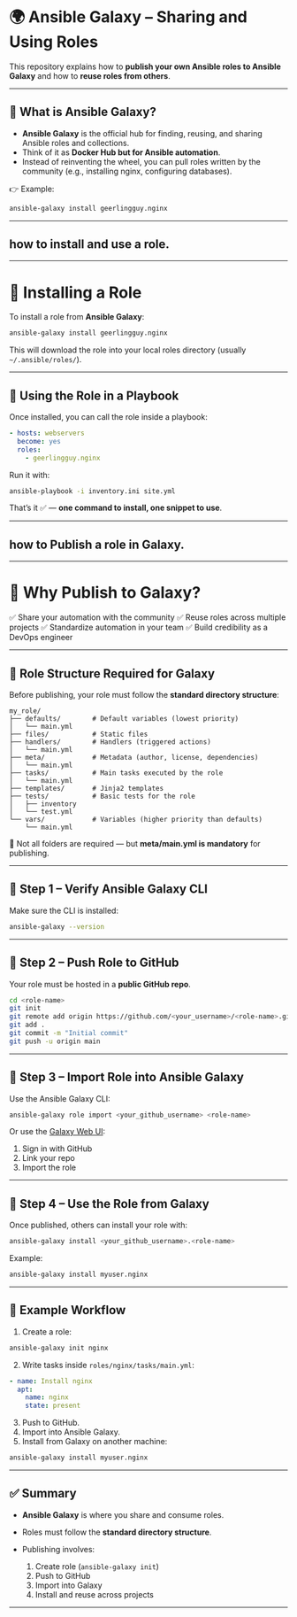 
# 🌍 Ansible Galaxy – Sharing and Using Roles

This repository explains how to **publish your own Ansible roles to Ansible Galaxy** and how to **reuse roles from others**.

---

## 🔹 What is Ansible Galaxy?

* **Ansible Galaxy** is the official hub for finding, reusing, and sharing Ansible roles and collections.
* Think of it as **Docker Hub but for Ansible automation**.
* Instead of reinventing the wheel, you can pull roles written by the community (e.g., installing nginx, configuring databases).

👉 Example:

```bash
ansible-galaxy install geerlingguy.nginx
```

---
## how to install and use a role.

---

# 🔹 Installing a Role

To install a role from **Ansible Galaxy**:

```bash
ansible-galaxy install geerlingguy.nginx
```

This will download the role into your local roles directory (usually `~/.ansible/roles/`).

---

## 🔹 Using the Role in a Playbook

Once installed, you can call the role inside a playbook:

```yaml
- hosts: webservers
  become: yes
  roles:
    - geerlingguy.nginx
```

Run it with:

```bash
ansible-playbook -i inventory.ini site.yml
```

That’s it ✅ — **one command to install, one snippet to use**.

---
## how to Publish a role in Galaxy.

---
# 🔹 Why Publish to Galaxy?

✅ Share your automation with the community
✅ Reuse roles across multiple projects
✅ Standardize automation in your team
✅ Build credibility as a DevOps engineer

---

## 🔹 Role Structure Required for Galaxy

Before publishing, your role must follow the **standard directory structure**:

```
my_role/
├── defaults/        # Default variables (lowest priority)
│   └── main.yml
├── files/           # Static files
├── handlers/        # Handlers (triggered actions)
│   └── main.yml
├── meta/            # Metadata (author, license, dependencies)
│   └── main.yml
├── tasks/           # Main tasks executed by the role
│   └── main.yml
├── templates/       # Jinja2 templates
├── tests/           # Basic tests for the role
│   ├── inventory
│   └── test.yml
└── vars/            # Variables (higher priority than defaults)
    └── main.yml
```

📌 Not all folders are required — but **meta/main.yml is mandatory** for publishing.

---

## 🔹 Step 1 – Verify Ansible Galaxy CLI

Make sure the CLI is installed:

```bash
ansible-galaxy --version
```

---

## 🔹 Step 2 – Push Role to GitHub

Your role must be hosted in a **public GitHub repo**.

```bash
cd <role-name>
git init
git remote add origin https://github.com/<your_username>/<role-name>.git
git add .
git commit -m "Initial commit"
git push -u origin main
```

---

## 🔹 Step 3 – Import Role into Ansible Galaxy

Use the Ansible Galaxy CLI:

```bash
ansible-galaxy role import <your_github_username> <role-name>
```

Or use the [Galaxy Web UI](https://galaxy.ansible.com/):

1. Sign in with GitHub
2. Link your repo
3. Import the role

---

## 🔹 Step 4 – Use the Role from Galaxy

Once published, others can install your role with:

```bash
ansible-galaxy install <your_github_username>.<role-name>
```

Example:

```bash
ansible-galaxy install myuser.nginx
```

---

## 🔹 Example Workflow

1. Create a role:

```bash
ansible-galaxy init nginx
```

2. Write tasks inside `roles/nginx/tasks/main.yml`:

```yaml
- name: Install nginx
  apt:
    name: nginx
    state: present
```

3. Push to GitHub.
4. Import into Ansible Galaxy.
5. Install from Galaxy on another machine:

```bash
ansible-galaxy install myuser.nginx
```

---

## ✅ Summary

* **Ansible Galaxy** is where you share and consume roles.
* Roles must follow the **standard directory structure**.
* Publishing involves:

  1. Create role (`ansible-galaxy init`)
  2. Push to GitHub
  3. Import into Galaxy
  4. Install and reuse across projects

---


